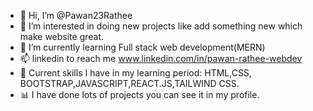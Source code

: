 - 👋 Hi, I’m @Pawan23Rathee
- 👀 I’m interested in doing new projects like add something new which make website great.
- 🌱 I’m currently learning Full stack web development(MERN)
- 📫 linkedin  to reach me www.linkedin.com/in/pawan-rathee-webdev
-  📖 Current skills I have in my learning period: HTML,CSS, BOOTSTRAP,JAVASCRIPT,REACT.JS,TAILWIND CSS.
-   📊 I have done lots of projects you can see it in my profile.


<!---
Pawan23Rathee/Pawan23Rathee is a ✨ special ✨ repository because its `README.md` (this file) appears on your GitHub profile.
You can click the Preview link to take a look at your changes.
--->
